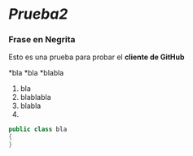 *Prueba2*
=======

### Frase en Negrita

Esto es una prueba para probar el **cliente de GitHub**


*bla 
*bla
*blabla

1. bla
2. blablabla
3. blabla
4. 
``` csharp
public class bla
{
}
